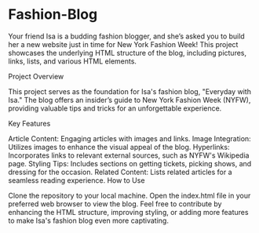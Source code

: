 # Fashion-Blog

Your friend Isa is a budding fashion blogger, and she’s asked you to build her a new website just in time for New York Fashion Week! This project showcases the underlying HTML structure of the blog, including pictures, links, lists, and various HTML elements.

Project Overview

This project serves as the foundation for Isa's fashion blog, "Everyday with Isa." The blog offers an insider’s guide to New York Fashion Week (NYFW), providing valuable tips and tricks for an unforgettable experience.

Key Features

Article Content: Engaging articles with images and links.
Image Integration: Utilizes images to enhance the visual appeal of the blog.
Hyperlinks: Incorporates links to relevant external sources, such as NYFW's Wikipedia page.
Styling Tips: Includes sections on getting tickets, picking shows, and dressing for the occasion.
Related Content: Lists related articles for a seamless reading experience.
How to Use

Clone the repository to your local machine.
Open the index.html file in your preferred web browser to view the blog.
Feel free to contribute by enhancing the HTML structure, improving styling, or adding more features to make Isa's fashion blog even more captivating.
